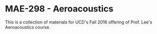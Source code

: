 MAE-298 - Aeroacoustics
=======
This is a collection of materials for UCD's Fall 2016 offering of Prof. Lee's Aeroacoustics course.
